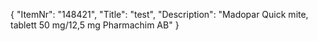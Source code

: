 {
  "ItemNr": "148421",
  "Title": "test",
  "Description": "Madopar Quick mite, tablett 50 mg/12,5 mg Pharmachim AB"
}